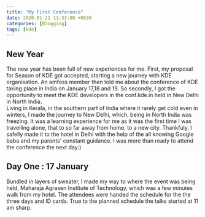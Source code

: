 ```yaml
---
title: "My First Conference"
date: 2020-01-21 11:33:00 +0530
categories: [Blogging]
tags: [kde]
---
```

## New Year
The new year has been full of new experiences for me. First, my proposal for Season of KDE got accepted, starting a new journey with KDE organisation. An amfoss member then told me about the conference of KDE taking place in India on January 17,18 and 19. So secondly, I got the opportunity to meet the KDE developers in the conf.kde.in held in New Delhi in North India.
<br>
Living in Kerala, in the southern part of India where it rarely get cold even in winters, I made the journey to New Delhi, which, being in North India was freezing. It was a learning experience for me as it was the first time I was travelling alone, that to so far away from home, to a new city. Thankfuly, I safelly made it to the hotel in Delhi with the help of the all knowing Google baba and my parents' constant guidance. I was more than ready to attend the conference the next day:)

## Day One : 17 January
Bundled in layers of sweater, I made my way to where the event was being held, Maharaja Agrasen Institute of Technology, which was a few minutes walk from my hotel. The attendees were handed the schedule for the the three days and ID cards.
True to the planned schedule the talks started at 11 am sharp.
<br>
